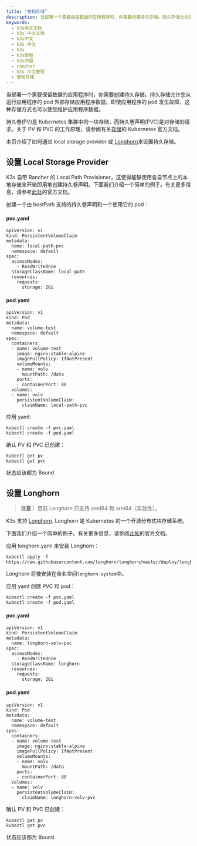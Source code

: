 ```yaml
---
title: "卷和存储"
description: 当部署一个需要保留数据的应用程序时，你需要创建持久存储。持久存储允许您从运行应用程序的 pod 外部存储应用程序数据。即使应用程序的 pod 发生故障，这种存储方式也可以使您维护应用程序数据。
keywords:
  - k3s中文文档
  - k3s 中文文档
  - k3s中文
  - k3s 中文
  - k3s
  - k3s教程
  - k3s中国
  - rancher
  - k3s 中文教程
  - 卷和存储
---
```


当部署一个需要保留数据的应用程序时，你需要创建持久存储。持久存储允许您从运行应用程序的 pod 外部存储应用程序数据。即使应用程序的 pod 发生故障，这种存储方式也可以使您维护应用程序数据。

持久卷(PV)是 Kubernetes 集群中的一块存储，而持久卷声明(PVC)是对存储的请求。关于 PV 和 PVC 的工作原理，请参阅有关[存储](https://kubernetes.io/docs/concepts/storage/volumes/)的 Kubernetes 官方文档。

本页介绍了如何通过 local storage provider 或 [Longhorn](#设置-longhorn)来设置持久存储。

## 设置 Local Storage Provider

K3s 自带 Rancher 的 Local Path Provisioner，这使得能够使用各自节点上的本地存储来开箱即用地创建持久卷声明。下面我们介绍一个简单的例子。有关更多信息，请参考[此处](https://github.com/rancher/local-path-provisioner/blob/master/README.md#usage)的官方文档。

创建一个由 hostPath 支持的持久卷声明和一个使用它的 pod：

#### pvc.yaml

```
apiVersion: v1
kind: PersistentVolumeClaim
metadata:
  name: local-path-pvc
  namespace: default
spec:
  accessModes:
    - ReadWriteOnce
  storageClassName: local-path
  resources:
    requests:
      storage: 2Gi
```

#### pod.yaml

```
apiVersion: v1
kind: Pod
metadata:
  name: volume-test
  namespace: default
spec:
  containers:
  - name: volume-test
    image: nginx:stable-alpine
    imagePullPolicy: IfNotPresent
    volumeMounts:
    - name: volv
      mountPath: /data
    ports:
    - containerPort: 80
  volumes:
  - name: volv
    persistentVolumeClaim:
      claimName: local-path-pvc
```

应用 yaml:

```
kubectl create -f pvc.yaml
kubectl create -f pod.yaml
```

确认 PV 和 PVC 已创建：

```
kubectl get pv
kubectl get pvc
```

状态应该都为 Bound

## 设置 Longhorn

> **注意：** 目前 Longhorn 只支持 amd64 和 arm64（实验性）。

K3s 支持 [Longhorn](https://github.com/longhorn/longhorn). Longhorn 是 Kubernetes 的一个开源分布式块存储系统。

下面我们介绍一个简单的例子。有关更多信息，请参阅[此处](https://github.com/longhorn/longhorn/blob/master/README.md)的官方文档。

应用 longhorn.yaml 来安装 Longhorn：

```
kubectl apply -f https://raw.githubusercontent.com/longhorn/longhorn/master/deploy/longhorn.yaml
```

Longhorn 将被安装在命名空间`longhorn-system`中。

应用 yaml 创建 PVC 和 pod：

```
kubectl create -f pvc.yaml
kubectl create -f pod.yaml
```

#### pvc.yaml

```
apiVersion: v1
kind: PersistentVolumeClaim
metadata:
  name: longhorn-volv-pvc
spec:
  accessModes:
    - ReadWriteOnce
  storageClassName: longhorn
  resources:
    requests:
      storage: 2Gi
```

#### pod.yaml

```
apiVersion: v1
kind: Pod
metadata:
  name: volume-test
  namespace: default
spec:
  containers:
  - name: volume-test
    image: nginx:stable-alpine
    imagePullPolicy: IfNotPresent
    volumeMounts:
    - name: volv
      mountPath: /data
    ports:
    - containerPort: 80
  volumes:
  - name: volv
    persistentVolumeClaim:
      claimName: longhorn-volv-pvc
```

确认 PV 和 PVC 已创建：

```
kubectl get pv
kubectl get pvc
```

状态应该都为 Bound
